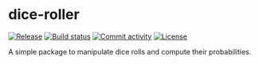 # dice-roller

[![Release](https://img.shields.io/github/v/release/rguillon/dice-roller)](https://img.shields.io/github/v/release/rguillon/dice-roller)
[![Build status](https://img.shields.io/github/actions/workflow/status/rguillon/dice-roller/main.yml?branch=main)](https://github.com/rguillon/dice-roller/actions/workflows/main.yml?query=branch%3Amain)
[![Commit activity](https://img.shields.io/github/commit-activity/m/rguillon/dice-roller)](https://img.shields.io/github/commit-activity/m/rguillon/dice-roller)
[![License](https://img.shields.io/github/license/rguillon/dice-roller)](https://img.shields.io/github/license/rguillon/dice-roller)

A simple package to manipulate dice rolls and compute their probabilities.
